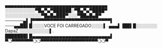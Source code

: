 ▄▄▄▄▄▄▄▄▄▄▄▄▄▄▄▄▄▄▄▄▄▄▄▄▄▄▄▄▄▄▄▄▄▄
░░░░░░░░░░▀█▄▀▄▀██████░▀█▄▀▄▀████▀
░░░░░░░░░░░░▀█▄█▄███▀░░░▀██▄█▄█▀
──────▄▌▐▀▀▀▀▀▀▀▀▀▀▀▀▀▀▀▀▀▀▀▀▀▀▀▀▀▀▌
───▄▄██▌█░░░░VOCE FOI CARREGADO░░░░▌.
▄▄▄▌▐██▌█░░░░░░░  DapaZ  ░░░░░░░░░░▌.
███████▌█▄▄▄▄▄▄▄▄▄▄▄▄▄▄▄▄▄▄▄▄▄▄▄▄▄▄▌
▀❍▀▀▀▀▀▀▀❍❍▀▀▀▀▀▀▀▀▀▀▀▀▀▀▀▀▀▀▀❍❍▀
